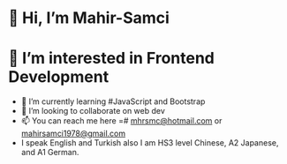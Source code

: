 # 👋 Hi, I’m  Mahir-Samci
# 👀 I’m interested in  Frontend Development
- 🌱 I’m currently learning #JavaScript and Bootstrap
- 💞️ I’m looking to collaborate on web dev
- 📫 You can reach me here =# mhrsmc@hotmail.com or mahirsamci1978@gmail.com
-  I speak English and Turkish also I am HS3 level Chinese, A2 Japanese, and A1 German. 


<!---
Mahir-Samci/Mahir-Samci is a ✨ special ✨ repository because its `README.md` (this file) appears on your GitHub profile.
You can click the Preview link to take a look at your changes.
--->
